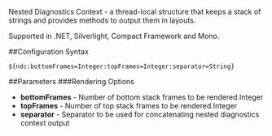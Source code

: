 Nested Diagnostics Context - a thread-local structure that keeps a stack
of strings and provides methods to output them in layouts.

Supported in .NET, Silverlight, Compact Framework and Mono.

##Configuration Syntax
```
${ndc:bottomFrames=Integer:topFrames=Integer:separator=String}
```

##Parameters
###Rendering Options
* **bottomFrames** - Number of bottom stack frames to be rendered.Integer
* **topFrames** - Number of top stack frames to be rendered.Integer
* **separator** - Separator to be used for concatenating nested diagnostics context output